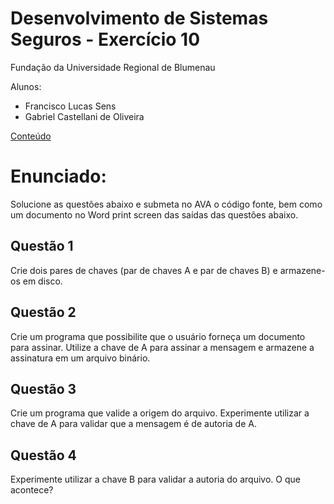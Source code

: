 # Desenvolvimento de Sistemas Seguros - Exercício 10

Fundação da Universidade Regional de Blumenau

Alunos: 
* Francisco Lucas Sens
* Gabriel Castellani de Oliveira

[Conteúdo](assets/17-AssinaturaDigital.pdf)

# Enunciado: 
Solucione as questões abaixo e submeta no AVA o código fonte, bem como um documento no Word print screen das saídas das questões abaixo.


## Questão 1

Crie dois pares de chaves (par de chaves A e par de chaves B) e armazene-os em disco.

## Questão 2

Crie um programa que possibilite que o usuário forneça um documento para assinar. Utilize a chave de A para assinar a mensagem e armazene a assinatura em um arquivo binário.

## Questão 3

Crie um programa que valide a origem do arquivo. Experimente utilizar a chave de A para validar que a mensagem é de autoria de A.

## Questão 4

Experimente utilizar a chave B para validar a autoria do arquivo. O que acontece?